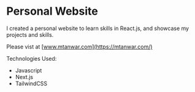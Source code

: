# Personal Website

I created a personal website to learn skills in React.js, and showcase my projects and skills.

Please vist at [www.mtanwar.com](https://mtanwar.com/)

Technologies Used:

* Javascript
* Next.js
* TailwindCSS

